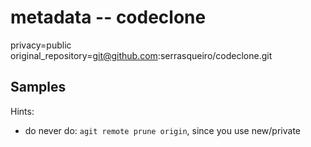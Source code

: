 # metadata -- codeclone

privacy=public
original_repository=git@github.com:serrasqueiro/codeclone.git

## Samples

Hints:
- do never do: `agit remote prune origin`, since you use new/private
